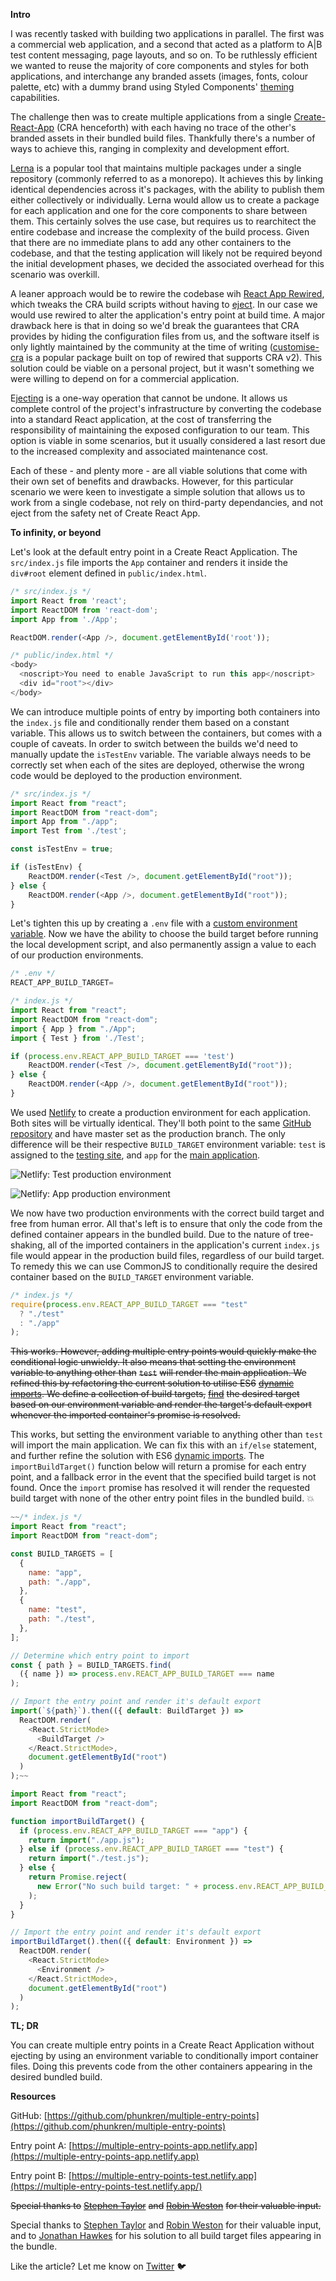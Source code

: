 
**Intro**


I was recently tasked with building two applications in parallel. The first was a commercial web application, and a second that acted as a platform to A|B test content messaging, page layouts, and so on. To be ruthlessly efficient we wanted to reuse the majority of core components and styles for both applications, and interchange any branded assets (images, fonts, colour palette, etc) with a dummy brand using Styled Components' [theming](https://styled-components.com/docs/advanced#theming) capabilities. 


The challenge then was to create multiple applications from a single [Create-React-App](https://github.com/facebook/create-react-app) (CRA henceforth) with each having no trace of the other's branded assets in their bundled build files. Thankfully there's a number of ways to achieve this, ranging in complexity and development effort. 


[Lerna](https://github.com/lerna/lerna) is a popular tool that maintains multiple packages under a single repository (commonly referred to as a monorepo). It achieves this by linking identical dependencies across it's packages, with the ability to publish them either collectively or individually. Lerna would allow us to create a package for each application and one for the core components to share between them. This certainly solves the use case, but requires us to rearchitect the entire codebase and increase the complexity of the build process. Given that there are no immediate plans to add any other containers to the codebase, and that the testing application will likely not be required beyond the initial development phases, we decided the associated overhead for this scenario was overkill. 


A leaner approach would be to rewire the codebase wih [React App Rewired](https://github.com/timarney/react-app-rewired), which tweaks the CRA build scripts without having to [eject](https://www.notion.so/phunkren/Multiple-entry-points-in-Create-React-App-without-ejecting-8b9f99a040c04225b4f5f2c19022420b#b2e9e1ca8a0f4141bc0992918bae2a92). In our case we would use rewired to alter the application's entry point at build time. A major drawback here is that in doing so we'd break the guarantees that CRA provides by hiding the configuration files from us, and the software itself is only lightly maintained by the community at the time of writing ([customise-cra](https://github.com/arackaf/customize-cra) is a popular package built on top of rewired that supports CRA v2). This solution could be viable on a personal project, but it wasn't something we were willing to depend on for a commercial application.


E[jecting](https://create-react-app.dev/docs/available-scripts/#npm-run-eject) is a one-way operation that cannot be undone. It allows us complete control of the project's infrastructure by converting the codebase into a standard React application, at the cost of transferring the responsibility of maintaining the exposed configuration to our team. This option is viable in some scenarios, but it usually considered a last resort due to the increased complexity and associated maintenance cost.


Each of these - and plenty more - are all viable solutions that come with their own set of benefits and drawbacks. However, for this particular scenario we were keen to investigate a simple solution that allows us to work from a single codebase, not rely on third-party dependancies, and not eject from the safety net of Create React App.


**To infinity, or beyond**


Let's look at the default entry point in a Create React Application. The `src/index.js` file imports the `App` container and renders it inside the `div#root` element defined in `public/index.html`. 


```javascript
/* src/index.js */
import React from 'react';
import ReactDOM from 'react-dom';
import App from './App';

ReactDOM.render(<App />, document.getElementById('root'));
```


```javascript
/* public/index.html */
<body>
  <noscript>You need to enable JavaScript to run this app</noscript>
  <div id="root"></div>
</body>
```


We can introduce multiple points of entry by importing both containers into the `index.js` file and conditionally render them based on a constant variable. This allows us to switch between the containers, but comes with a couple of caveats. In order to switch between the builds we'd need to manually update the `isTestEnv` variable. The variable always needs to be correctly set when each of the sites are deployed, otherwise the wrong code would be deployed to the production environment.


```javascript
/* src/index.js */
import React from "react";
import ReactDOM from "react-dom";
import App from "./app";
import Test from './test';

const isTestEnv = true;

if (isTestEnv) {
	ReactDOM.render(<Test />, document.getElementById("root"));
} else {
	ReactDOM.render(<App />, document.getElementById("root"));
}
```


Let's tighten this up by creating a `.env` file with a [custom environment variable](https://create-react-app.dev/docs/adding-custom-environment-variables/). Now we have the ability to choose the build target before running the local development script, and also permanently assign a value to each of our production environments. 


```javascript
/* .env */
REACT_APP_BUILD_TARGET=
```


```javascript
/* index.js */
import React from "react";
import ReactDOM from "react-dom";
import { App } from "./App";
import { Test } from './Test'; 

if (process.env.REACT_APP_BUILD_TARGET === 'test')
	ReactDOM.render(<Test />, document.getElementById("root"));
} else {
	ReactDOM.render(<App />, document.getElementById("root"));
}
```


We used [Netlify](https://www.netlify.com/) to create a production environment for each application. Both sites will be virtually identical. They'll both point to the same [GitHub repository](https://github.com/phunkren/multiple-entry-points) and have master set as the production branch. The only difference will be their respective `BUILD_TARGET` environment variable: `test` is assigned to the [testing site](https://multiple-entry-points-test.netlify.app/), and `app` for the [main application](https://multiple-entry-points-app.netlify.app/).


![Netlify: Test production environment](https://s3.us-west-2.amazonaws.com/secure.notion-static.com/6e42ed82-330d-4c77-a82e-4869c4e24e83/test.png?X-Amz-Algorithm=AWS4-HMAC-SHA256&X-Amz-Content-Sha256=UNSIGNED-PAYLOAD&X-Amz-Credential=AKIAT73L2G45EIPT3X45%2F20221222%2Fus-west-2%2Fs3%2Faws4_request&X-Amz-Date=20221222T091746Z&X-Amz-Expires=3600&X-Amz-Signature=0e1404fd4995abde0678f4986c1c327d637107f2b611fad43c41d2c4b213dc9e&X-Amz-SignedHeaders=host&x-id=GetObject)


![Netlify: App production environment](https://s3.us-west-2.amazonaws.com/secure.notion-static.com/53e8be84-5be5-41e5-823c-c37b07408c66/app.png?X-Amz-Algorithm=AWS4-HMAC-SHA256&X-Amz-Content-Sha256=UNSIGNED-PAYLOAD&X-Amz-Credential=AKIAT73L2G45EIPT3X45%2F20221222%2Fus-west-2%2Fs3%2Faws4_request&X-Amz-Date=20221222T091746Z&X-Amz-Expires=3600&X-Amz-Signature=b93a71f786979c2cf4c1f575da7d78f79f64eeddbc61bc04cc1519e217437ba7&X-Amz-SignedHeaders=host&x-id=GetObject)


We now have two production environments with the correct build target and free from human error. All that's left is to ensure that only the code from the defined container appears in the bundled build. Due to the nature of tree-shaking, all of the imported containers in the application's current `index.js` file would appear in the production build files, regardless of our build target. To remedy this we can use CommonJS to conditionally require the desired container based on the `BUILD_TARGET` environment variable.


```javascript
/* index.js */
require(process.env.REACT_APP_BUILD_TARGET === "test" 
  ? "./test" 
  : "./app"
);
```


~~This works. However, adding multiple entry points would quickly make the conditional logic unwieldy. It also means that setting the environment variable to anything other than~~ ~~`test`~~ ~~will render the main application. We refined this by refactoring the current solution to utilise ES6~~ [~~dynamic imports~~](https://developer.mozilla.org/en-US/docs/Web/JavaScript/Reference/Statements/import#Dynamic_Imports)~~. We define a collection of build targets,~~ [~~find~~](https://developer.mozilla.org/en-US/docs/Web/JavaScript/Reference/Global_Objects/Array/find) ~~the desired target based on our environment variable and render the target's default export whenever the imported container's promise is resolved.~~ 


This works, but setting the environment variable to anything other than `test` will import the main application. We can fix this with an `if/else` statement, and further refine the solution with ES6 [dynamic imports](https://developer.mozilla.org/en-US/docs/Web/JavaScript/Reference/Statements/import#Dynamic_Imports). The `importBuildTarget()` function below will return a promise for each entry point, and a fallback error in the event that the specified build target is not found. Once the `import` promise has resolved it will render the requested build target with none of the other entry point files in the bundled build. 💥


```javascript
~~/* index.js */
import React from "react";
import ReactDOM from "react-dom";

const BUILD_TARGETS = [
  {
    name: "app",
    path: "./app",
  },
  {
    name: "test",
    path: "./test",
  },
];

// Determine which entry point to import
const { path } = BUILD_TARGETS.find(
  ({ name }) => process.env.REACT_APP_BUILD_TARGET === name
);

// Import the entry point and render it's default export
import(`${path}`).then(({ default: BuildTarget }) =>
  ReactDOM.render(
    <React.StrictMode>
      <BuildTarget />
    </React.StrictMode>,
    document.getElementById("root")
  )
);~~
```


```javascript
import React from "react";
import ReactDOM from "react-dom";

function importBuildTarget() {
  if (process.env.REACT_APP_BUILD_TARGET === "app") {
    return import("./app.js");
  } else if (process.env.REACT_APP_BUILD_TARGET === "test") {
    return import("./test.js");
  } else {
    return Promise.reject(
      new Error("No such build target: " + process.env.REACT_APP_BUILD_TARGET)
    );
  }
}

// Import the entry point and render it's default export
importBuildTarget().then(({ default: Environment }) =>
  ReactDOM.render(
    <React.StrictMode>
      <Environment />
    </React.StrictMode>,
    document.getElementById("root")
  )
);
```


**TL; DR**


You can create multiple entry points in a Create React Application without ejecting by using an environment variable to conditionally import container files. Doing this prevents code from the other containers appearing in the desired bundled build.


**Resources**


GitHub: [https://github.com/phunkren/multiple-entry-points](https://github.com/phunkren/multiple-entry-points)


Entry point A: [https://multiple-entry-points-app.netlify.app](https://multiple-entry-points-app.netlify.app) 


Entry point B: [https://multiple-entry-points-test.netlify.app](https://multiple-entry-points-test.netlify.app/)


~~Special thanks to~~ [~~Stephen Taylor~~](https://twitter.com/meandmycode) ~~and~~ [~~Robin Weston~~](https://twitter.com/robinweston) ~~for their valuable input.~~


Special thanks to [Stephen Taylor](https://twitter.com/meandmycode) and [Robin Weston](https://twitter.com/robinweston) for their valuable input, and to [Jonathan Hawkes](https://twitter.com/jonathanhawkes) for his solution to all build target files appearing in the bundle.


Like the article? Let me know on [Twitter](https://twitter.com/phunkren) 🐦

